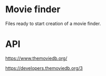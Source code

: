 # Movie finder

Files ready to start creation of a movie finder.

# API

https://www.themoviedb.org/

https://developers.themoviedb.org/3
